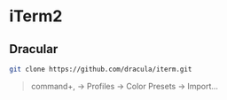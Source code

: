# iTerm2

## Dracular

```bash
git clone https://github.com/dracula/iterm.git
```

> command+, -> Profiles -> Color Presets -> Import...
